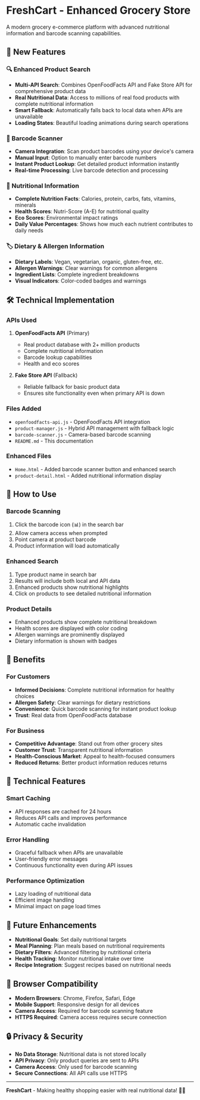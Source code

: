# FreshCart - Enhanced Grocery Store

A modern grocery e-commerce platform with advanced nutritional information and barcode scanning capabilities.

## 🚀 New Features

### 🔍 Enhanced Product Search
- **Multi-API Search**: Combines OpenFoodFacts API and Fake Store API for comprehensive product data
- **Real Nutritional Data**: Access to millions of real food products with complete nutritional information
- **Smart Fallback**: Automatically falls back to local data when APIs are unavailable
- **Loading States**: Beautiful loading animations during search operations

### 📱 Barcode Scanner
- **Camera Integration**: Scan product barcodes using your device's camera
- **Manual Input**: Option to manually enter barcode numbers
- **Instant Product Lookup**: Get detailed product information instantly
- **Real-time Processing**: Live barcode detection and processing

### 🥗 Nutritional Information
- **Complete Nutrition Facts**: Calories, protein, carbs, fats, vitamins, minerals
- **Health Scores**: Nutri-Score (A-E) for nutritional quality
- **Eco Scores**: Environmental impact ratings
- **Daily Value Percentages**: Shows how much each nutrient contributes to daily needs

### 🏷️ Dietary & Allergen Information
- **Dietary Labels**: Vegan, vegetarian, organic, gluten-free, etc.
- **Allergen Warnings**: Clear warnings for common allergens
- **Ingredient Lists**: Complete ingredient breakdowns
- **Visual Indicators**: Color-coded badges and warnings

## 🛠️ Technical Implementation

### APIs Used
1. **OpenFoodFacts API** (Primary)
   - Real product database with 2+ million products
   - Complete nutritional information
   - Barcode lookup capabilities
   - Health and eco scores

2. **Fake Store API** (Fallback)
   - Reliable fallback for basic product data
   - Ensures site functionality even when primary API is down

### Files Added
- `openfoodfacts-api.js` - OpenFoodFacts API integration
- `product-manager.js` - Hybrid API management with fallback logic
- `barcode-scanner.js` - Camera-based barcode scanning
- `README.md` - This documentation

### Enhanced Files
- `Home.html` - Added barcode scanner button and enhanced search
- `product-detail.html` - Added nutritional information display

## 🎯 How to Use

### Barcode Scanning
1. Click the barcode icon (📊) in the search bar
2. Allow camera access when prompted
3. Point camera at product barcode
4. Product information will load automatically

### Enhanced Search
1. Type product name in search bar
2. Results will include both local and API data
3. Enhanced products show nutritional highlights
4. Click on products to see detailed nutritional information

### Product Details
- Enhanced products show complete nutritional breakdown
- Health scores are displayed with color coding
- Allergen warnings are prominently displayed
- Dietary information is shown with badges

## 🌟 Benefits

### For Customers
- **Informed Decisions**: Complete nutritional information for healthy choices
- **Allergen Safety**: Clear warnings for dietary restrictions
- **Convenience**: Quick barcode scanning for instant product lookup
- **Trust**: Real data from OpenFoodFacts database

### For Business
- **Competitive Advantage**: Stand out from other grocery sites
- **Customer Trust**: Transparent nutritional information
- **Health-Conscious Market**: Appeal to health-focused consumers
- **Reduced Returns**: Better product information reduces returns

## 🔧 Technical Features

### Smart Caching
- API responses are cached for 24 hours
- Reduces API calls and improves performance
- Automatic cache invalidation

### Error Handling
- Graceful fallback when APIs are unavailable
- User-friendly error messages
- Continuous functionality even during API issues

### Performance Optimization
- Lazy loading of nutritional data
- Efficient image handling
- Minimal impact on page load times

## 🚀 Future Enhancements

- **Nutritional Goals**: Set daily nutritional targets
- **Meal Planning**: Plan meals based on nutritional requirements
- **Dietary Filters**: Advanced filtering by nutritional criteria
- **Health Tracking**: Monitor nutritional intake over time
- **Recipe Integration**: Suggest recipes based on nutritional needs

## 📱 Browser Compatibility

- **Modern Browsers**: Chrome, Firefox, Safari, Edge
- **Mobile Support**: Responsive design for all devices
- **Camera Access**: Required for barcode scanning feature
- **HTTPS Required**: Camera access requires secure connection

## 🔒 Privacy & Security

- **No Data Storage**: Nutritional data is not stored locally
- **API Privacy**: Only product queries are sent to APIs
- **Camera Access**: Only used for barcode scanning
- **Secure Connections**: All API calls use HTTPS

---

**FreshCart** - Making healthy shopping easier with real nutritional data! 🥗✨ 